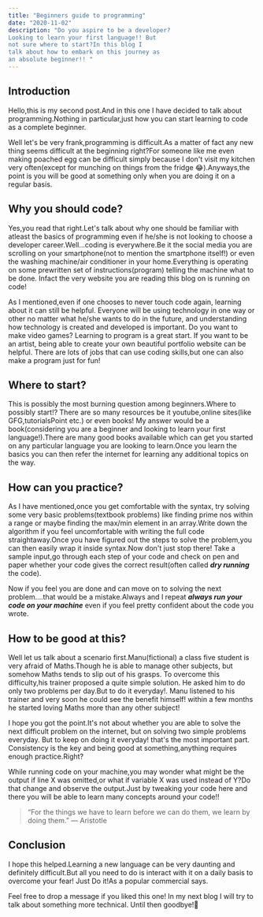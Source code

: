 ```yaml
---
title: "Beginners guide to programming"
date: "2020-11-02"
description: "Do you aspire to be a developer?
Looking to learn your first language!! But
not sure where to start?In this blog I
talk about how to embark on this journey as 
an absolute beginner!! "
---
```


## Introduction
Hello,this is my second post.And in this one I have decided
to talk about programming.Nothing in particular,just how
you can start learning to code as a complete beginner.

Well let's be very frank,programming is difficult.As
a matter of fact any new thing seems difficult at the
beginning right?For someone like me even
making poached egg can be difficult simply because I don't
visit my kitchen very often(except for munching on things
from the fridge 😂).Anyways,the point is you will be
good at something only when you are doing it on a
regular basis.

## Why you should code?
Yes,you read that right.Let's talk about why one should
be familiar with atleast the basics of programming even if he/she
is not looking to choose a developer career.Well...coding
is everywhere.Be it the social media you are scrolling on
your smartphone(not to mention the smartphone itself!)
or even the washing machine/air conditioner
in your home.Everything is operating on some prewritten
set of instructions(program) telling the machine what to be done.
Infact the very website you are reading this blog on
is running on code!

As I mentioned,even if one chooses to never touch code again,
learning about it can still be helpful.
Everyone will be using technology in one way or other
no matter what he/she wants to do in the future, 
and understanding how technology is created and developed is important. 
Do you want to make video games? Learning to program is a great start.
If you want to be an artist, being able to create your own beautiful 
portfolio website can be helpful. There are lots of jobs that can use coding skills,but one can  also make a program just for fun!

## Where to start?
This is possibly the most burning question among
beginners.Where to possibly start!? There are so 
many resources be it youtube,online sites(like GFG,tutorialsPoint etc.)
or even books! My answer would be a book(considering you are a beginner and 
looking to learn your first language!).There are many good books available
which can  get you started on any particular language you are looking
to learn.Once you learn the basics you can then refer the internet
for learning any additional topics on the way.

## How can you practice?
As I have mentioned,once you get comfortable with the syntax,
try solving some very basic problems(textbook problems)
like finding prime nos within a range or maybe finding the 
max/min element in an array.Write down the algorithm if you 
feel uncomfortable with
writing the full code straightaway.Once you have figured out
the steps to solve the problem,you can then easily wrap it inside
syntax.Now don't just stop there! Take a sample input,go through 
each step of your code and check on pen and paper
whether your code gives the correct result(often called ***dry running*** the code).

Now if you feel you are done and can move on to solving
the next problem....that would be a mistake.Always
and I repeat ***always run your code on your machine*** even
if you feel pretty confident about the code you wrote.

## How to be good at this?

Well let us talk about a scenario first.Manu(fictional) a class five student
is very afraid of Maths.Though he is able to manage other subjects,
but somehow Maths tends to slip out of his grasps.
To overcome this difficulty,his trainer proposed a quite simple solution.
He asked him to do only two problems per day.But to do it everyday!.
Manu listened to his trainer and very soon he could see the benefit himself! 
within a few months he started loving Maths more than any other subject!

I hope you got the point.It's not about whether you
are able to solve the next difficult problem on the internet,
but on solving two simple problems everyday.
But to keep on doing it everyday! that's the most important part.
Consistency is the key and being good at something,anything requires enough practice.Right?

While running code on your machine,you may wonder what might be the output if
line X was omitted,or what if variable X was used instead of Y?Do that change
and observe the output.Just by tweaking your code here and there you will be
able to learn many concepts around your code!!

> “For the things we have to learn before we can do them, we learn by doing them.”
― Aristotle


## Conclusion

I hope this helped.Learning a new language can be very daunting
and definitely difficult.But all you need to do is interact with it
on a daily basis to overcome your fear! Just Do it!As a popular
commercial says.

Feel free to drop a message if
you liked this one!
In my next blog I will try to talk about something more technical.
Until then goodbye!🤗

